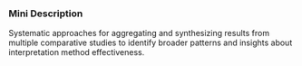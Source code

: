 ### Mini Description

Systematic approaches for aggregating and synthesizing results from multiple comparative studies to identify broader patterns and insights about interpretation method effectiveness.
